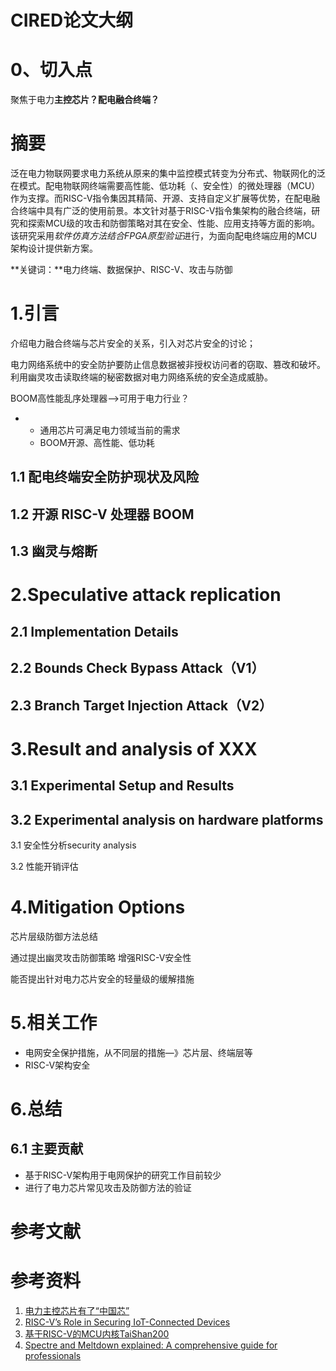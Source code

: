 # **CIRED论文大纲**

# **0、切入点**

聚焦于电力**主控芯片？配电融合终端？**

# **摘要**

泛在电力物联网要求电力系统从原来的集中监控模式转变为分布式、物联网化的泛在模式。配电物联网终端需要高性能、低功耗（、安全性）的微处理器（MCU）作为支撑。而RISC-V指令集因其精简、开源、支持自定义扩展等优势，在配电融合终端中具有广泛的使用前景。本文针对基于RISC-V指令集架构的融合终端，研究和探索MCU级的攻击和防御策略对其在安全、性能、应用支持等方面的影响。该研究采用*软件仿真方法结合FPGA原型验证*进行，为面向配电终端应用的MCU架构设计提供新方案。

**关键词：**电力终端、数据保护、RISC-V、攻击与防御

# 1.**引言**

介绍电力融合终端与芯片安全的关系，引入对芯片安全的讨论；

电力网络系统中的安全防护要防止信息数据被非授权访问者的窃取、篡改和破坏。利用幽灵攻击读取终端的秘密数据对电力网络系统的安全造成威胁。

BOOM高性能乱序处理器——>可用于电力行业？

- - 通用芯片可满足电力领域当前的需求
  - BOOM开源、高性能、低功耗

## **1.1 配电终端安全防护现状及风险**

## **1.2  开源 RISC-V 处理器 BOOM**

## **1.3 幽灵与熔断**

# 2.**Speculative attack replication** 

## **2.1 Implementation Details**

## **2.2 Bounds Check Bypass Attack（V1）**

## **2.3** **Branch Target Injection Attack（V2）**

# 3.**Result and analysis of XXX**

## **3.1 Experimental Setup** **and Results**

## **3.2**  **Experimental analysis on hardware platforms**

3.1 安全性分析security analysis

3.2 性能开销评估

# 4.**Mitigation Options**

芯片层级防御方法总结

通过提出幽灵攻击防御策略 增强RISC-V安全性

能否提出针对电力芯片安全的轻量级的缓解措施

# 5.**相关工作**

- 电网安全保护措施，从不同层的措施—》芯片层、终端层等
- RISC-V架构安全

# 6.**总结**

## **6.1 主要贡献**

- 基于RISC-V架构用于电网保护的研究工作目前较少
- 进行了电力芯片常见攻击及防御方法的验证

# **参考文献**

# **参考资料**

1. [电力主控芯片有了“中国芯”](https://m.thepaper.cn/baijiahao_14373394)
2. [RISC-V’s Role in Securing IoT-Connected Devices](https://www.allaboutcircuits.com/industry-articles/risc-vs-role-in-securing-iot-devices/)
3. [基于RISC-V的MCU内核TaiShan200](https://www.eet-china.com/news/202112201755.html)
4. [Spectre and Meltdown explained: A comprehensive guide for professionals](https://www.techrepublic.com/article/spectre-and-meltdown-explained-a-comprehensive-guide-for-professionals/)
